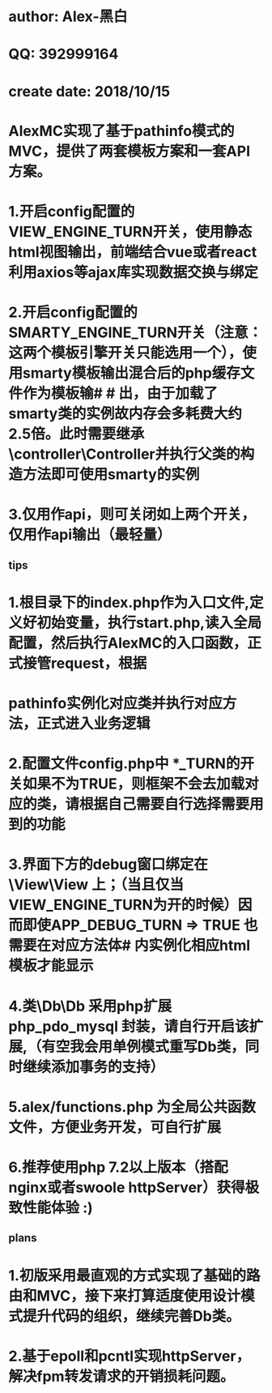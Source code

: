 # author:      Alex-黑白
# QQ:          392999164
# create date: 2018/10/15
#              AlexMC实现了基于pathinfo模式的MVC，提供了两套模板方案和一套API方案。
#              1.开启config配置的VIEW_ENGINE_TURN开关，使用静态html视图输出，前端结合vue或者react利用axios等ajax库实现数据交换与绑定
#              2.开启config配置的SMARTY_ENGINE_TURN开关（注意：这两个模板引擎开关只能选用一个），使用smarty模板输出混合后的php缓存文件作为模板输# #                出，由于加载了smarty类的实例故内存会多耗费大约2.5倍。此时需要继承\controller\Controller并执行父类的构造方法即可使用smarty的实例
#              3.仅用作api，则可关闭如上两个开关，仅用作api输出（最轻量）

## tips
#              1.根目录下的index.php作为入口文件,定义好初始变量，执行start.php,读入全局配置，然后执行AlexMC的入口函数，正式接管request，根据
#                pathinfo实例化对应类并执行对应方法，正式进入业务逻辑
#              2.配置文件config.php中 *_TURN的开关如果不为TRUE，则框架不会去加载对应的类，请根据自己需要自行选择需要用到的功能
#              3.界面下方的debug窗口绑定在\View\View 上；（当且仅当VIEW_ENGINE_TURN为开的时候）因而即使APP_DEBUG_TURN => TRUE 也需要在对应方法体#               内实例化相应html模板才能显示
#              4.类\Db\Db 采用php扩展 php_pdo_mysql 封装，请自行开启该扩展,（有空我会用单例模式重写Db类，同时继续添加事务的支持）
#              5.alex/functions.php 为全局公共函数文件，方便业务开发，可自行扩展
#              6.推荐使用php 7.2以上版本（搭配nginx或者swoole httpServer）获得极致性能体验 :)


## plans
#               1.初版采用最直观的方式实现了基础的路由和MVC，接下来打算适度使用设计模式提升代码的组织，继续完善Db类。
#               2.基于epoll和pcntl实现httpServer，解决fpm转发请求的开销损耗问题。
